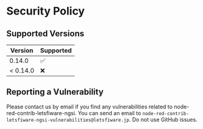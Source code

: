 # Security Policy

## Supported Versions

| Version | Supported          |
| ------- | ------------------ |
| 0.14.0   | :white_check_mark: |
| < 0.14.0 | :x:                |

## Reporting a Vulnerability

Please contact us by email if you find any vulnerabilities related to node-red-contrib-letsfiware-ngsi.
You can send an email to `node-red-contrib-letsfiware-ngsi-vulnerabilities@letsfiware.jp`. Do not use GitHub issues.
